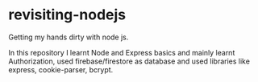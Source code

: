 # revisiting-nodejs
Getting my hands dirty with node js.

In this repository I learnt Node and Express basics and mainly learnt Authorization, used 
firebase/firestore as database and used libraries like express, cookie-parser, bcrypt.
